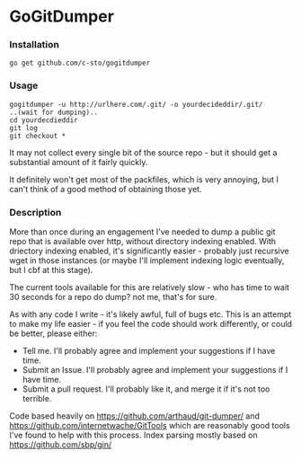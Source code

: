 # GoGitDumper 

### Installation

```
go get github.com/c-sto/gogitdumper
```


### Usage

```
gogitdumper -u http://urlhere.com/.git/ -o yourdecideddir/.git/
..(wait for dumping)..
cd yourdecdieddir
git log
git checkout *
```

It may not collect every single bit of the source repo - but it should get a substantial amount of it fairly quickly.

It definitely won't get most of the packfiles, which is very annoying, but I can't think of a good method of obtaining those yet.


### Description

More than once during an engagement I've needed to dump a public git repo that is available over http, without directory indexing enabled. With driectory indexing enabled, it's significantly easier - probably just recursive wget in those instances (or maybe I'll implement indexing logic eventually, but I cbf at this stage).

The current tools available for this are relatively slow - who has time to wait 30 seconds for a repo do dump? not me, that's for sure.

As with any code I write - it's likely awful, full of bugs etc. This is an attempt to make my life easier - if you feel the code should work differently, or could be better, please either:
- Tell me. I'll probably agree and implement your suggestions if I have time.
- Submit an Issue. I'll probably agree and implement your suggestions if I have time.
- Submit a pull request. I'll probably like it, and merge it if it's not too terrible.

Code based heavily on https://github.com/arthaud/git-dumper/ and https://github.com/internetwache/GitTools which are reasonably good tools I've found to help with this process. Index parsing mostly based on https://github.com/sbp/gin/ 
